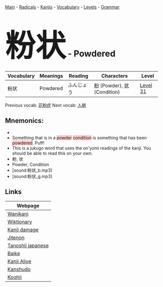 <style> bigfont {font-size: 100px}</style>
[Main](../README.md) -
[Radicals](../radicals.md) -
[Kanjis](../kanjis.md) -
[Vocabulary](../vocabulary.md) -
[Levels](../levels.md) -
[Grammar](../grammar.md)
# <bigfont> 粉状</bigfont> - Powdered 

| Vocabulary | Meanings | Reading | Characters | Level |
| --- | --- | --- | --- | --- |
| 粉状 | Powdered | ふんじょう |  [粉](../kanjis/粉.md) (Powder), [状](../kanjis/状.md) (Condition) | [Level 31](../levels/wk_level31.md) |

Previous vocab: [花粉症](花粉症.md) Next vocab: [人脈](人脈.md) 

## Mnemonics:

* 
* Something that is in a <span style="background-color:#ffcccb"> powder</span> <span style="background-color:#ffcccb"> condition</span> is something that has been <span style="background-color:#ffcccb"> powdered</span>. Puff!
* This is a jukugo word that uses the on'yomi readings of the kanji. You should be able to read this on your own.
* 粉, 状
* Powder, Condition
* [sound:粉状_b.mp3]
* [sound:粉状_g.mp3]


## Links 

| Webpage |
| --- |
| [Wanikani          ](https://www.wanikani.com/kanji/粉状) |
| [Wiktionary        ](https://en.wiktionary.org/wiki/粉状) |
| [Kanji damage      ](http://www.kanjidamage.com/kanji/search?utf8=✓&q=粉状) |
| [Jitenon           ](https://jitenon.com/kanji/粉状) |
| [Tanoshii japanese ](https://www.tanoshiijapanese.com/dictionary/kanji.cfm?k=粉状) |
| [Baike             ](https://baike.baidu.com/item/粉状) |
| [Kanji Alive       ](https://app.kanjialive.com/粉状) |
| [Kanshudo          ](https://www.kanshudo.com/searchmn?q=粉状) |
| [Koohii            ](https://kanji.koohii.com/study/kanji/粉状) |
